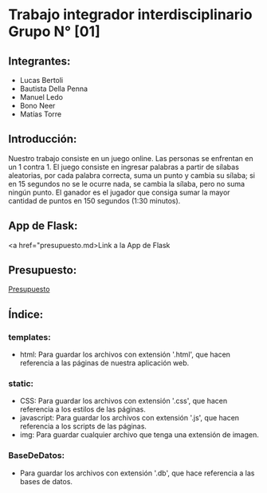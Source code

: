 # Trabajo integrador interdisciplinario Grupo N° [01]

## Integrantes:
  * Lucas Bertoli
  * Bautista Della Penna
  * Manuel Ledo
  * Bono Neer
  * Matías Torre

## Introducción: 
  Nuestro trabajo consiste en un juego online. Las personas se enfrentan en un 1 contra 1. El juego consiste en ingresar palabras a partir de sílabas aleatorias, por cada palabra correcta, suma un punto y cambia su sílaba; si en 15 segundos no se le ocurre nada, se cambia la sílaba, pero no suma ningún punto. El ganador es el jugador que consiga sumar la mayor cantidad de puntos en 150 segundos (1:30 minutos).
  
## App de Flask:
  <a href="presupuesto.md>Link a la App de Flask</a>
  
## Presupuesto: 
  <a href="presupuesto.md">Presupuesto</a>
  
## Índice:
 ### templates:
  * html:
   Para guardar los archivos con extensión '.html', que hacen referencia a las páginas de nuestra aplicación web.
 ### static:
  * CSS:
   Para guardar los archivos con extensión '.css', que hacen referencia a los estilos de las páginas.
  * javascript:
   Para guardar los archivos con extensión '.js', que hacen referencia a los scripts de las páginas.
  * img:
   Para guardar cualquier archivo que tenga una extensión de imagen.
 ### BaseDeDatos:
  * Para guardar los archivos con extensión '.db', que hace referencia a las bases de datos.
